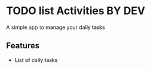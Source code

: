 # TODO list Activities BY DEV
A simple app to manage your daily tasks
## Features
* List of daily tasks
